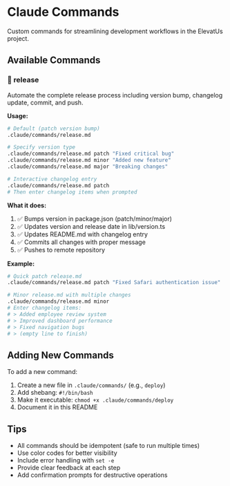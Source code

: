 # Claude Commands

Custom commands for streamlining development workflows in the ElevatUs project.

## Available Commands

### 🚀 release
Automate the complete release process including version bump, changelog update, commit, and push.

**Usage:**
```bash
# Default (patch version bump)
.claude/commands/release.md

# Specify version type
.claude/commands/release.md patch "Fixed critical bug"
.claude/commands/release.md minor "Added new feature"
.claude/commands/release.md major "Breaking changes"

# Interactive changelog entry
.claude/commands/release.md patch
# Then enter changelog items when prompted
```

**What it does:**
1. ✅ Bumps version in package.json (patch/minor/major)
2. ✅ Updates version and release date in lib/version.ts
3. ✅ Updates README.md with changelog entry
4. ✅ Commits all changes with proper message
5. ✅ Pushes to remote repository

**Example:**
```bash
# Quick patch release.md
.claude/commands/release.md patch "Fixed Safari authentication issue"

# Minor release.md with multiple changes
.claude/commands/release.md minor
# Enter changelog items:
# > Added employee review system
# > Improved dashboard performance
# > Fixed navigation bugs
# > (empty line to finish)
```

## Adding New Commands

To add a new command:
1. Create a new file in `.claude/commands/` (e.g., `deploy`)
2. Add shebang: `#!/bin/bash`
3. Make it executable: `chmod +x .claude/commands/deploy`
4. Document it in this README

## Tips

- All commands should be idempotent (safe to run multiple times)
- Use color codes for better visibility
- Include error handling with `set -e`
- Provide clear feedback at each step
- Add confirmation prompts for destructive operations
